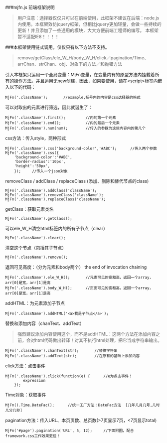 ###mjfn.js 前端框架说明

>用户注意：选择器仅仅只可以在前端使用，此框架不建议在后端：node.js内使用。本框架效仿jquery框架，但相比jquery更加轻量，会做一些持续的更新！并且添加了一些通用的模块，大大方便前端工程师的编写。
本框架暂不适配IE8！！！！

###本框架使用链式调用，仅仅只有以下方法不支持。

>remove/getClass/ele_W_H/body_W_H/click／pagination/Time、arrChan、strChan、obj、对象下的方法／和抛错方法

引入本框架只运用一个全局变量：MjFn变量，在变量内有的原型方法内挂载着所有的操作方法。并且运用无new创建，因此，如果要使用，请在\<script\>标签内嵌入以下的代码：

```
MjFn('.className');       //example,括号内的内容是css选择器的格式
```

可以对取出的元素进行筛选，因此就诞生了：

```
MjFn('.className').first();         //内的第一个元素
MjFn('.className').end();           //内的最后一个元素
MjFn('.className').num(num);        //传入的参数为这些内容内的第几个
```

css方法：传入style，两种形式

```
MjFn('.className').css('background-color','#ABC');      //传入两个参数
MjFn('.className').css({
    'background-color':'#ABC',
    'border-radius':'10px',
    'height':'50px',
    });     //传入一个json对象
```


removeClass / addClass / replaceClass  (添加、删除和替代节点的class)

```
MjFn('.className').addClass('className');
MjFn('.className').removeClass('className');
MjFn('.className').replaceClass('className');
```

getClass：获取元素类名
 
```
MjFn('.className').getClass();
```

可以ele_W_H清空html标签内的所有子节点（clear）

```
MjFn('.className').clear();
```

清空这个节点（包括其子节点）

```
MjFn('.className').remove();
```

返回可见高度：（分为元素和body两个）    the end of invocation chaining

```
MjFn('.className').ele_W_H();       //元素可见的宽和高，返回一个array，arr[0]是宽，arr[1]是高
MjFn('.className').body_W_H();      //页面可见的宽和高，返回一个array，arr[0]是宽，arr[1]是高
```

addHTML：为元素添加子节点

```
MjFn('.className').addHTML('<a>我是子节点</a>');
```

替换和添加内容（chanText、addText）
>强烈建议添加内容使用这个，而不是addHTML：这两个方法在添加内容之前，会对html代码做出转译！对其不执行html处理，把它当成字符串输出。

```
MjFn('.className').chanText(str);       //替换字符串
MjFn('.className').addText(str);        //在原有的基础上添加内容
```

click方法：点击事件

```
MjFn('.className').click(function(e) {      //e为点击事件！
        expression
    });
```

Time对象：获取事件

```
MjFn().Time.DateFac();      //统一工厂方法：DateFac方法  [几年几月几号,几时几分几秒]
```

pagination方法：传入URL、本页页数、总页数(>7页显示7页，<7页显示total)

```
MjFn('#page').pagination('URL', 5, 12);     //下面附图，配合framework.css工作效果更佳！
```
